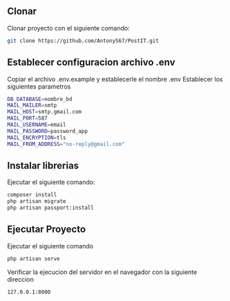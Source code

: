 ## Clonar
Clonar proyecto con el siguiente comando:

```sh
git clone https://github.com/AntonyS67/PostIT.git
```

## Establecer configuracion archivo .env
Copiar el archivo .env.example y establecerle el nombre .env
Establecer los siguientes parametros

```sh
DB_DATABASE=nombre_bd
MAIL_MAILER=smtp
MAIL_HOST=smtp.gmail.com
MAIL_PORT=587
MAIL_USERNAME=email
MAIL_PASSWORD=password_app
MAIL_ENCRYPTION=tls
MAIL_FROM_ADDRESS="no-reply@gmail.com"
```

## Instalar librerias
Ejecutar el siguiente comando:
```sh
composer install
php artisan migrate
php artisan passport:install
```
## Ejecutar Proyecto
Ejecutar el siguiente comando
```sh
php artisan serve
```
Verificar la ejecucion del servidor en el navegador
con la siguiente direccion
```sh
127.0.0.1:8000
```
